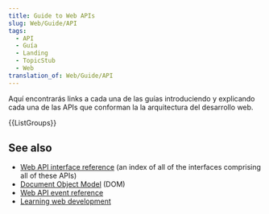 ```yaml
---
title: Guide to Web APIs
slug: Web/Guide/API
tags:
  - API
  - Guía
  - Landing
  - TopicStub
  - Web
translation_of: Web/Guide/API
---
```

Aquí encontrarás links a cada una de las guías introduciendo y explicando cada una de las APIs que conforman la la arquitectura del desarrollo web.

{{ListGroups}}

## See also

- [Web API interface reference](/es/docs/Web/API) (an index of all of the interfaces comprising all of these APIs)
- [Document Object Model](/es/docs/Web/API/Document_Object_Model) (DOM)
- [Web API event reference](/es/docs/Web/Events)
- [Learning web development](/es/docs/Learn)
